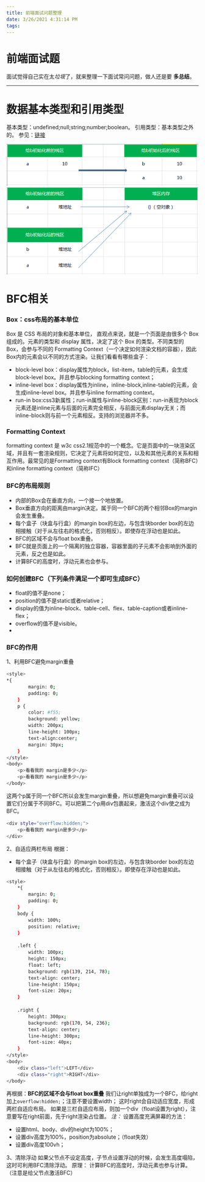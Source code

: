 ```yaml
---
title: 前端面试问题整理
date: 3/26/2021 4:31:14 PM 
tags:
---
```


# 前端面试题

面试觉得自己实在太*垃圾*了，就来整理一下面试常问问题，做人还是要 **多总结**。
*****  

# 数据基本类型和引用类型
基本类型：undefined;null;string;number;boolean。
引用类型：基本类型之外的。
参见：[链接](https://www.jb51.net/article/65911.htm)

![基本类型](../img/type1.png)
![引用类型](../img/type2.png)

# BFC相关

### Box：css布局的基本单位

Box 是 CSS 布局的对象和基本单位， 直观点来说，就是一个页面是由很多个 Box 组成的。元素的类型和 display 属性，决定了这个 Box 的类型。不同类型的Box，会参与不同的 Formatting Context（一个决定如何渲染文档的容器），因此Box内的元素会以不同的方式渲染。让我们看看有哪些盒子：
- block-level box：display属性为block，list-item，table的元素，会生成block-level box。并且参与blocking formatting context；
- inline-level box：display属性为inline，inline-block,inline-table的元素，会生成inline-level box。并且参与inline formatting context。
- run-in box:css3新属性；run-in属性与inline-block区别：run-in表现为block元素还是inline元素与后面的元素完全相反，与前面元素display无关；而inline-block则与前一个元素相反。支持的浏览器并不多。

### Formatting Context

formatting context 是 w3c css2.1规范中的一个概念。它是页面中的一块渲染区域，并且有一套渲染规则，它决定了元素将如何定位，以及和其他元素的关系和相互作用。最常见的是Formatting context有Block formatting context（简称BFC）和inline formatting context（简称IFC）

### BFC的布局规则

- 内部的Box会在垂直方向，一个接一个地放置。
- Box垂直方向的距离由margin决定。属于同一个BFC的两个相邻Box的margin会发生重叠。
- 每个盒子（块盒与行盒）的margin box的左边，与包含块border box的左边相接触（对于从左往右的格式化，否则相反）。即使存在浮动也是如此。
- BFC的区域不会与float box重叠。
- BFC就是页面上的一个隔离的独立容器，容器里面的子元素不会影响到外面的元素，反之也是如此。
- 计算BFC的高度时，浮动元素也会参与。

### 如何创建BFC（下列条件满足一个即可生成BFC）

- float的值不是none；
- position的值不是static或者relative；
- display的值为inline-block、table-cell、flex、table-caption或者inline-flex；
- overflow的值不是visible。
- 
### BFC的作用
1、利用BFC避免margin重叠
``` bash
<style>
*{
        margin: 0;
        padding: 0;
    }
    p {
        color: #f55;
        background: yellow;
        width: 200px;
        line-height: 100px;
        text-align:center;
        margin: 30px;
    }
</style>
<body>
    <p>看看我的 margin是多少</p>
    <p>看看我的 margin是多少</p>
</body>
```

这两个p属于同一个BFC所以会发生margin重叠，所以想避免margin重叠可以设置它们分属于不同BFC。可以把第二个p用div包裹起来，激活这个div使之成为BFC。
```bash
<div style="overflow:hidden;">
	<p>看看我的 margin是多少</p>
</div>
```

2、自适应两栏布局
根据：
- 每个盒子（块盒与行盒）的margin box的左边，与包含块border box的左边相接触（对于从左往右的格式化，否则相反）。即使存在浮动也是如此。

``` bash
<style>
    *{
        margin: 0;
        padding: 0;
    }
    body {
        width: 100%;
        position: relative;
    }
 
    .left {
        width: 100px;
        height: 150px;
        float: left;
        background: rgb(139, 214, 78);
        text-align: center;
        line-height: 150px;
        font-size: 20px;
    }
 
    .right {
        height: 300px;
        background: rgb(170, 54, 236);
        text-align: center;
        line-height: 300px;
        font-size: 40px;
    }
</style>
<body>
    <div class="left">LEFT</div>
    <div class="right">RIGHT</div>
</body>
```

再根据：**BFC的区域不会与float box重叠**
我们让right单独成为一个BFC，给right加上`overflow:hidden;`；注意不要设置width；
这时right会自动适应宽度，形成两栏自适应布局。
如果是三栏自适应布局，则加一个div（float设置为right），注意要写在right前面，先于right渲染占位置。
*注：* 设置高度充满屏幕的方法：
- 设置html、body、div的height为100%；
- 设置div高度为100%，position为absolute；（float失效）
- 设置div高度100vh；	

3、清除浮动
如果父节点不设定高度，子节点设置浮动的时候，会发生高度塌陷，这时可利用BFC清除浮动。
原理：
计算BFC的高度时，浮动元素也参与计算。（注意是给父节点激活BFC）


